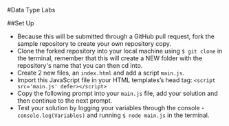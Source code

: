 
#Data Type Labs

##Set Up

- Because this will be submitted through a GitHub pull request, fork the sample repository to create your own repository copy.
- Clone the forked repository into your local machine using `$ git clone` in the terminal, remember that this will create a NEW folder with the repository's name that you can then cd into.
- Create 2 new files, an `index.html` and add a script `main.js`.
- Import this JavaScript file in your HTML templates’s head tag: `<script src='main.js' defer></script>`
- Copy the following prompt into your `main.js` file, add your solution and then continue to the next prompt.
- Test your solution by logging your variables through the console - `console.log(Variables)` and running `$ node main.js` in the terminal.


